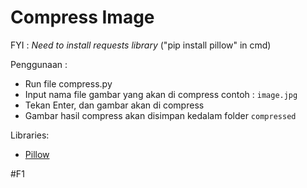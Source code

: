 # Compress Image

FYI :
_Need to install requests library_
("pip install pillow" in cmd)

Penggunaan :

- Run file compress.py
- Input nama file gambar yang akan di compress contoh : `image.jpg`
- Tekan Enter, dan gambar akan di compress
- Gambar hasil compress akan disimpan kedalam folder `compressed`

Libraries:

- [Pillow](https://pypi.org/project/Pillow/)

#F1
